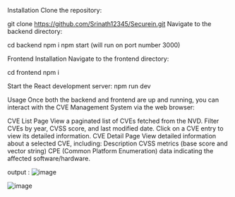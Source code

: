 Installation
Clone the repository:

git clone https://github.com/Srinath12345/Securein.git
Navigate to the backend directory:

cd backend
npm i 
npm start (will run on port number 3000)

Frontend Installation
Navigate to the frontend directory:

cd frontend
npm i

Start the React development server:
npm run dev


Usage
Once both the backend and frontend are up and running, you can interact with the CVE Management System via the web browser:

CVE List Page
View a paginated list of CVEs fetched from the NVD.
Filter CVEs by year, CVSS score, and last modified date.
Click on a CVE entry to view its detailed information.
CVE Detail Page
View detailed information about a selected CVE, including:
Description
CVSS metrics (base score and vector string)
CPE (Common Platform Enumeration) data indicating the affected software/hardware.


output :
![image](https://github.com/user-attachments/assets/2103ed66-022b-4a9e-b268-6705e63d9d87)

![image](https://github.com/user-attachments/assets/d31fb28d-418b-433c-a75c-5cd0726ec0a1)




